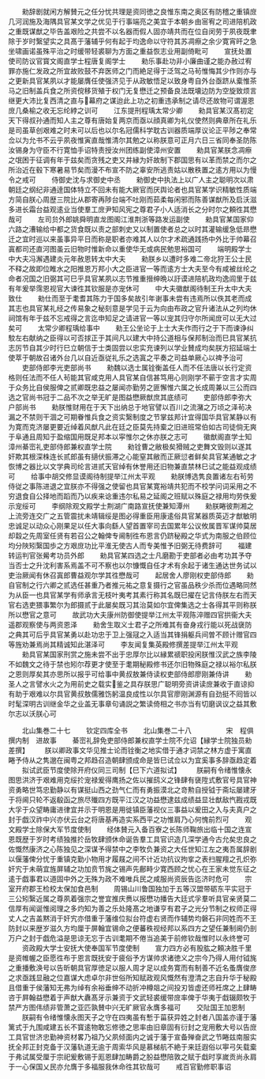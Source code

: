 <!-- { "loadSidebar": true } -->
　　勑辞剧就闲方解賛元之任分忧共理是资同徳之良惟东南之奥区有防稽之重镇庻几河润施及海隅具官某文学之优见于行事端亮之美宜于本朝乡由宻宥之司进陪机政之重既谋猷之毕告盖艰险之共尝不以名器而假人固亦靖共而在位自闵劳于夙夜既聿除于岁时繄望实之具髙于藩辅乎何有起于均逸命以守符其苏凋瘵之余少寛宵旰之急坐啸画诺虽殊平治之时缓带轻裘聊为方面之重益恢志业用副倚毗可
　　宣抚处置使司防议官寳文阁直学士程唐复阁学士
　　勑乐事赴功非小廉曲谨之能办赦过宥罪亦施仁发政之所宜故败鼓不弃医师之门而絶足得于泛驾之马茍惟悔其少作则亦与之更新具官某夙以才能屡膺任使强济见于从政敏悟足以致身粤自外台亟跻从槖惟茶马之旧制盖兵食之所资傥移货殖于权门无复懋迁之预备良法既壊边防为空旋致烦言继更大沛比复西清之直与幕府之谋迨此上功之初重违承制之请尽还故物可谓渥恩庻几桑榆之收无忘纶綍之训可
　　江东提刑程瑀太常少卿
　　勑具官某汉髙初定天下得叔孙通而知人主之尊有唐始复两京而亟以顔真卿为礼仪使然则典章所在礼乐是司虽草创艰难之时未可以后也以尔名冠儒科学耽古训器质端厚议论正平陟之奉常佥以为允书不云乎夙夜惟寅直哉惟清尔其勉之以称朕意可正月六日三省同奉圣防陈汝锡身为守臣不行寛恤手诏特责授汝州团练副使漳州安置
　　勑具官某朕念凋瘵之氓困于征调有年于兹矣而贪残之吏又并縁为奸故制下郡国思有以革而禁之而尔之所治近在毂下寒暑易节矣而漫不布宣不防之辜安所逃责姑以散秩置之逺方用以为慢令之戒可
　　侍御史沈与求御史中丞
　　勑御史中执法上以广人主之聪明次以肃朝廷之纲纪非通逹国体特立不回未有能大厥官而厌舆论者也具官某学识精敏性质端方简自朕心周歴三院比从郡寄再陟台端不吐刚而茹柔每闲邪而陈善谋猷所及启沃滋多进长霜台益观逺业当使羣工庻尹知风宪之尊君子小人适消长之分时尔之頼徃其懋哉可
　　左司贠外郎姚舜明直龙图阁江淮荆浙等路发运副使
　　勑具官某国家仰六路之漕输给中都之货食既以责之部刺史又以制置使者总之以时其灌输缓急低昻懋迁之宜时巡以来虽事异平日而称是职者亦难其人以尔才术疏通践扬中外比于帅幕召寘都司还直河图虽云旧物时惟新命以重使华无或病民勉思裕国可
　　端明殿学士中大夫冯澥遇建炎元年赦恩转太中大夫
　　勑朕乡以遭时多难二帝北狩王公士民不释之故即位睢水之阳推恩万邦小大之臣进官一等而逺方士大夫至今有咸被丝纶之命者况国之旧弼其可巳乎具官某夙以志节推重搢绅晩以訏谟进陪机政均逸闾里于兹有年爰举霈恩视官大谏徃其钦服是亦宠休可
　　中大夫徽猷阁待制王升太中大夫致仕
　　勑仕而至于耄耆其陈力于国多矣故引年谢事未尝有违焉所以佚其老而成其志也具官某礼经之传易象之秘刻意是学见于云为向由布政之官升诸法从之列均休祠馆有年于兹不忘戒得之言迄申知足之请进官一等以宠其归守尔所闻庻可以无大过矣可
　　太常少卿程瑀给事中
　　勑王公坐论于上士大夫作而行之于下而谏诤纠駮左右献纳之臣得以可否捄正于其间凡以建大中持公道相与保邦制治而巳具官某抗志厉节自其少时行巳立朝信于士类固尝以忠实充谏列以学业賛成均矣朕方招延端士使萃于朝故召诸外台几以自近亟従礼乐之选寘之平奏之司益单厥心以禆予治可
　　吏部侍郎李光吏部尚书
　　勑魏以选士属铨衡盖任人而不任法唐以长行定资格则任法而不任人茍能其官咸克用人具官某自信甚笃用心则刚学不蕲于空言才实周于众务比自侯服俾之贰卿既忠益之屡闻亦勤劳之匪懈惟六属之长成周兼以三公而四选之官尚书冠于二品不次之举无旷是图益懋厥猷庶其底绩可
　　吏部侍郎李弥大户部尚书
　　勑朕惟财用在于天下出纳总于地官譬以百川之流潴之万顷之泽茍决漏之不禁则干涸之可期眷惟兵食之资实繄制度之节掌兹邦计宜得国华具官某静以有为寛而克济屡更要近绰着风猷凡此在廷之臣莫先持槖之旧进班常伯如古司徒倘无爽于阜通且周知于盈缩国用既足邦本以寜惟尔之休亦朕之志可
　　徽猷阁直学士知漳州綦崈礼吏部侍郎兼权直学士院
　　勑铨曹之敝极矣猾贼之吏舞文毁则以遂其奸欺其根深株连长贰郎虽有擿伏振滞之心能窒其敝而正厥愆者鲜矣具官某通敏之才恢博之器比以文学典司纶言进贰天官绰有休誉用还旧物兼直禁林巳试之能益观成绩可
　　给事中胡交修显谟阁待制提举江州太平观
　　勑朕博选隽良置诸左右茍劳侍従之事陈进退之宜朕亦不得强之使留也具官某寛裕靖共犯而不校学问词采用之不穷退食自公择地而蹈而乃以疾来谂重违尔私易之延阁之班赋以殊庭之禄用均劳佚爰示宠绥可
　　李纲除观文殿学士荆湖广南路宣抚使兼知潭州
　　勑朕睠彼荆湘之上流旁连交广之五管震扰未靖辑绥是图必得重臣用康逺俗具官某器质英迈才猷敏明忠诚足以动众心刚果足以任大事向繇人望首置宰司去国累年公议攸属晋军谋帅莫居却縠之先周室任贤有若召公之翰俾专阃制徃布恩言仍跻秘殿之华式为南服之伯顾位均分陜矧繄国歩之方艰庻功比平淮无使古人而专美惟予旧弼无待费辞可
　　福建转运判官张觷考功员外郎
　　勑具官某四选之士凡磨勘于吏部者必由考功其予夺当否士之升沈利害系焉盖不可不察也以尔慷慨自任才术有余起于诸生通达世务试以吏治厥闻有休召寘郎曹益观尔学其徃懋哉可
　　起居舍人廖刚权吏部侍郎
　　勑自官制之行六卿之贰选任甚重乃者推元祐之意复摄行之官虽品秩少杀而位遇略同然为从臣一也具官某学有师承言无枝叶夷考其素行称其名既巳擢在记言侍朕左右而天官右选吏猥事繁尔为郎摄贰于此屡矣既习其治莫如尔宜俾集选之士各得其平则称朕所以懋官之意可
　　故武功大夫康州防御使提举江州太平观陈淬赠四官拱衞大夫遥郡观察使与两资恩泽
　　勑舍生取义士君子之所难其有奋身戎行能以死战襃防之典其可后乎具官某勇以赴功忠于卫上强冦之入适当其锋捐躯兵间曽不顾计赠官四等旌劝兼焉尚其精诚知此湛泽可
　　李友闻复集英殿修撰差提举江州太平观
　　勑具官某国家刑赏之施未尝不出于忠厚尔比以縁累禠职投闲朕惟汉武之族李陵不如魏文之待于禁也矧尔荐更才使至于耄期秘殿修书还尔旧物殊庭之禄以裕尔私朕之恩则厚矣其亦思所以报乎可给事中黄叔敖兼侍读权吏部侍郎廖刚兼侍讲
　　勑圣人之言譬水火之为用前史之载实鉴之具存朕思广聪明旁资讲读庻兼收于直谅抑有助于艰难以尔具官黄叔敖儒雅饬躬温良成性以尔具官廖刚渊源有自劲挺不囘皆以时髦深明古训继金华之业盖无事章句诵説之繁读倚相之书亦当有切磨讽议之益其敷尔志以沃朕心可







　　北山集巻二十七
　　钦定四库全书
　　北山集巻二十八　　　　　宋　程俱　撰内制　进故事
　　綦崈礼辞免吏部侍郎兼权直学士院不允诏【縁学士院独员勑差撰】
　　朕以卿政事文华见推士论而铨衡之地实借于通才词禁之林方虚于寓直睠予侍从之隽邈在闽粤之邦趋召造朝肆颁成命是皆巳试佥以为宜奚事多辞亟趋定着
　　拟试武臣节度使除开府仪同三司制【巳下六道拟试】
　　朕嗣有令绪惟懐永图思洪济于艰难用克绥扵宠禄爰得鹰扬之佐以摧鸱义之锋肆有襃陞式敷官号具官神资勇略世笃忠勤静以有谋挺山西之劲气仁而有勇振漠北之竒勲自授钺于斋坛屡建牙于将阃只轮不返殽函之旅尽殱四方既平江汉之功益懋逮兹成绩益显壮猷敌忾戡戎既大孚于众望畴庸进律宜并示于明恩是用徙镇臣藩视仪三事益以爰田之入与夫真户之封于戯汉祚中兴亦伏云台之将唐基再造实系西平之功惟肩乃心何愧前烈可
　　观文殿学士除保大军节度使制
　　经体賛元入备百寮之长陈师鞠旅出临十国之连宣恩既歴于岁时考绩独推扵岳牧肆颁休命诞告羣工具官识造几深学通今古允矣忠良之佐慨然康济之心陈独见之深谋予得禁中之李牧负兼资之大任世知江左之夷吾属辞剧以偃藩俾分忧于重镇克勤小物用才履屐之间不计近功抗议拘挛之表扫腥羶之孔炽弥奸宄于未萌宜旌屏辅之功加贲节旄之锡声先鄜畤少寛西顾之忧心在王家未觉东征之逺于戯事君以道固中外之无殊为政不难唯兵民之咸服尚资辰告迄济时危可
　　宗室开府郡王检校太保加食邑制
　　周锡山川鲁国独加于五等汉盟带砺东平实冠于三公矧繄近属之尊夙着强宗之誉宜推庆赉以报懋功播告大廷式孚羣听具官亲贤莫二信厚有闻诞惟阅理之多灼知为善之乐处隆髙之地谦亨有君子之光分节制之权师正得丈人之吉盖黙消于奸宄亦借重于藩维位拟台符虚右贤而作辅势均磐石非同姓而不王防封以来歴岁滋久方均厘于屏翰宜锡命之便蕃秩视经邦以系四方之望任兼制阃仍剖万户之封于戯危溢是思谅无忘于古训耄期不倦当追美于前修钦哉惟时以永终誉可
　　资政殿大学士安抚大使奉国军节度使制
　　宣力四方必有股肱之頼决胜千里是资帷幄之臣愿徃布于恩言既抚安于疲俗予方谋帅求诸徳义之宗今乃得人用付钺旄之重播敷涣号以告昕朝具官厚徳足以服人周才足以成务寛而有制善不近名蚤膺俊彦之求亟践显融之位嘉谋大虑卓尔非世俗所知赋政观风慨然有澄清之志自升华于秘殿且借重于侯藩知无弗为绰有余裕垂绅不动折冲樽爼之间投刃皆虚还师衽席之上肆畴咨于屛翰益懋着于声猷大纛髙牙示兼资于文武轻裘缓带庻率俾于华夷于戱辍颇牧于禁严方图伟绩非管萧之亚匹孰賛中兴无旷厥官永膺多福可
　　交阯国王加恩制
　　朕嗣有令绪惟懐永图天子之守在四夷虽有慙于菑获异姓之封者八国盖亦谨于藩篱式于九围咸建五长不寳逺物敢忘修徳之思率由旧章固有衍封之宠用敷大号以告庻工具官世济忠勤神资材畧乃祖乃父夙倾面内之诚于藩于宣备殚奋武之节睠兹南服实抚全邦正封克备于汉藩轨道无逾于周索华风是慕梯航不絶于来廷遐俗以寕弓矢载槖于弗试属受厘于宗祀爰敷锡于厖恩肆加畴爵之朌益懋陪敦之赋于戱时享嵗贡尚永肩于一心保国乂民亦允膺于多福服我休命徃其钦哉可
　　戒百官勤修职事诏
